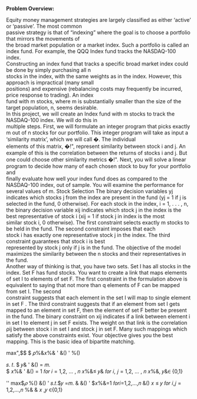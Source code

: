 **Problem Overview:**

Equity	money	management	strategies	are	largely	classified	as	either	‘active’	or	‘passive’.	The	most	common	
passive	strategy	is	that	of	“indexing” where	the	goal	is	to	choose	a	portfolio	that	mirrors	the	movements	of	
the	broad	market	population	or	a	market	index.	Such	a	portfolio	is	called	an	index	fund.	For	example,	the	QQQ	
Index	fund	tracks	the	NASDAQ-100	index.	
Constructing	an	index	fund	that	tracks	a	specific	broad	market	index	could	be	done	by	simply	purchasing	all	n	
stocks	in	the	index,	with	the	same	weights	as	in	the	index.	However, this	approach	is	impractical	(many	small	
positions)	and	expensive	(rebalancing	costs	may	frequently	be	incurred,	price	response	to	trading).	An	index	
fund	with	m stocks,	where	m is	substantially	smaller	than	the	size	of	the	target	population, n,	seems	desirable.	
In	this	project,	we	will	create	an	Index	fund	with	m stocks	to	track	the	NASDAQ-100	index.	We	will	do	this	in	
multiple	steps.	First,	we	will	formulate	an	integer	program	that	picks	exactly	m out	of	n	stocks	for	our	
portfolio.	This	integer	program	will	take	as	input	a	‘similarity	matrix’,	which	we	will	call	�.	The	individual	
elements	of	this	matrix,	�!", represent	similarity	between	stock	i	and	j.	An	example	of	this	is	the	correlation	
between	the	returns	of	stocks	i	and	j.	But	one	could	choose	other	similarity	metrics	�!".
Next,	you will	solve	a	linear	program	to	decide	how	many	of	each	chosen	stock	to	buy	for	your portfolio and	
finally	evaluate	how	well	your	index	fund	does	as	compared	to	the	NASDAQ-100	index,	out	of	sample. You	
will	examine	the	performance	for	several	values	of	m.
Stock Selection
The	binary	decision	variables	yj	indicates	which	stocks	j	from	the	index	are	present	in	the	fund	(yj	=	1	if	j	is	
selected	in	the	fund,	0	otherwise).	For	each	stock	in	the	index,	i	=	1,	.	.	.	,	n,	the	binary	decision	variable	xij	
indicates	which	stock	j	in	the	index	is	the	best	representative	of	stock	i	(xij	=	1	if	stock	j	in	index	is	the	most	
similar	stock	i,	0	otherwise).	
The	first	constraint	selects	exactly	m stocks	to	be	held	in	the	fund.	The	second	constraint	imposes	that	each	
stock	i	has	exactly	one	representative	stock	j	in	the	index.	The	third	constraint	guarantees	that	stock	i	is	best	
represented	by	stock	j	only	if	j	is	in	the	fund.	The	objective	of	the	model	maximizes	the	similarity	between	the	
n	stocks	and	their	representatives	in	the	fund.	
Another	way	of	thinking	is	that,	you	have	two	sets.	Set	I	has	all	stocks	in	the	index.	Set	F	has	fund	stocks.	You	
want	to	create	a	link	that	maps	elements	of	set	I	to	elements	of	set	F.	The	first	constraint	in	the	formulation	
above	is	equivalent	to	saying	that	not	more	than	q	elements	of	F	can	be	mapped	from	set	I.	The	second	
constraint	suggests	that	each	element	in	the	set	I	will	map	to	single	element	in	set	F	.	The	third	constraint suggests that if an element from set I gets mapped to an element in set F, then the element of set F better be 
present in the fund. The binary constraint on xij indicates if a link between element i in set I to element j in set 
F exists. The weight on that link is the correlation ρij between stock i in set I and stock j in set F. Many such 
mappings which satisfy the above constraints exist. Your objective gives you the best mapping. This is the 
basic idea of bipartite matching.  

max",$$ $ 𝜌%&𝑥%&
'
&()
'
%()
 
𝑠. 𝑡. $ 𝑦&
'
&()
= 𝑚.                                          
$ 𝑥%&
'
&()
= 1   𝑓𝑜𝑟 𝑖 = 1,2, ... , 𝑛 
𝑥%&≤ 𝑦&       𝑓𝑜𝑟 𝑖, 𝑗 = 1,2, ... , 𝑛 
𝑥%&, 𝑦&∈ {0,1}    


''
max$$𝜌%&𝑥%& ",$ %() &()
'
𝑠.𝑡.$𝑦 =𝑚. &
&()
'
$𝑥%&=1 𝑓𝑜𝑟𝑖=1,2,...,𝑛 &()
𝑥 ≤ 𝑦 𝑓𝑜𝑟 𝑖,𝑗 = 1,2,...,𝑛 %& &
𝑥 ,𝑦 ∈{0,1}
